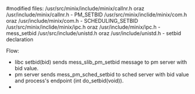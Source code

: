 #modified files:
/usr/src/minix/include/minix/callnr.h oraz /usr/include/minix/callnr.h - PM_SETBID
/usr/src/minix/inclide/minix/com.h oraz /usr/include/minix/com.h - SCHEDULING_SETBID
/usr/src/minix/inclide/minix/ipc.h oraz /usr/include/minix/ipc.h - mess_setbid
/usr/src/include/unistd.h oraz /usr/include/unistd.h - setbid declaration


Flow:
- libc setbid(bid) sends mess_slib_pm_setbid message to pm server with bid value.
- pm server sends mess_pm_sched_setbid to sched server with bid value and process's endpoint (int do_setbid(void)).
- 